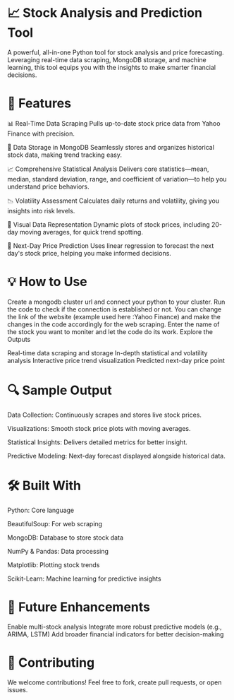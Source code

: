 # 📈 Stock Analysis and Prediction Tool
A powerful, all-in-one Python tool for stock analysis and price forecasting. Leveraging real-time data scraping, MongoDB storage, and machine learning, this tool equips you with the insights to make smarter financial decisions.

# 🚀 Features
📊 Real-Time Data Scraping
Pulls up-to-date stock price data from Yahoo Finance with precision.

💾 Data Storage in MongoDB
Seamlessly stores and organizes historical stock data, making trend tracking easy.

📈 Comprehensive Statistical Analysis
Delivers core statistics—mean, median, standard deviation, range, and coefficient of variation—to help you understand price behaviors.

📉 Volatility Assessment
Calculates daily returns and volatility, giving you insights into risk levels.

🎨 Visual Data Representation
Dynamic plots of stock prices, including 20-day moving averages, for quick trend spotting.

🔮 Next-Day Price Prediction
Uses linear regression to forecast the next day's stock price, helping you make informed decisions.

# 💡 How to Use
Create a mongodb cluster url and connect your python to your cluster. 
Run the code to check if the connection is established or not.
You can change the link of the website (example used here :Yahoo Finance) and make the changes in the code accordingly for the web scraping.
Enter the name of the stock you want to moniter and let the code do its work.
Explore the Outputs

Real-time data scraping and storage
In-depth statistical and volatility analysis
Interactive price trend visualization
Predicted next-day price point
# 🔍 Sample Output
Data Collection: Continuously scrapes and stores live stock prices.

Visualizations: Smooth stock price plots with moving averages.

Statistical Insights: Delivers detailed metrics for better insight.

Predictive Modeling: Next-day forecast displayed alongside historical data.
# 🛠️ Built With
Python: Core language

BeautifulSoup: For web scraping

MongoDB: Database to store stock data

NumPy & Pandas: Data processing

Matplotlib: Plotting stock trends

Scikit-Learn: Machine learning for predictive insights
# 🚀 Future Enhancements
Enable multi-stock analysis
Integrate more robust predictive models (e.g., ARIMA, LSTM)
Add broader financial indicators for better decision-making
# 🌟 Contributing
We welcome contributions! Feel free to fork, create pull requests, or open issues.
